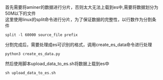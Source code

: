 首先需要将aminer的数据进行分片，否则太大无法上载到es中,需要将数据划分为50M以下的文件  
这里使用linux的split命令进行分片，为了保证数据的完整性，以行数作为分割条件
```
split -l 60000 source_file prefix
```
分割完成后，需要处理成es可识别的格式，调用create_es_data命令进行处理
```
python3 create_es_data.py
```
然后使用脚本upload_data_to_es.sh将数据上载到es中
```
sh upload_data_to_es.sh
```